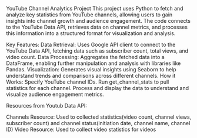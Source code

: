 YouTube Channel Analytics Project
This project uses Python to fetch and analyze key statistics from YouTube channels, allowing users to gain insights into channel growth and audience engagement. The code connects to the YouTube Data API, retrieves data on channel metrics, and processes this information into a structured format for visualization and analysis.

Key Features:
Data Retrieval: Uses Google API client to connect to the YouTube Data API, fetching data such as subscriber count, total views, and video count.
Data Processing: Aggregates the fetched data into a DataFrame, enabling further manipulation and analysis with libraries like Pandas.
Visualization: Generates visual insights using Seaborn to help understand trends and comparisons across different channels.
How it Works:
Specify YouTube channel IDs.
Run get_channel_stats to pull statistics for each channel.
Process and display the data to understand and visualize audience engagement metrics.

Resources from Youtub Data API:

Channels Resource: Used to collected statistics(video count, channel views, subscriber count) and channel status(initiation date, channel name, channel ID)
Video Resource: Used to collect video statistics for videos


